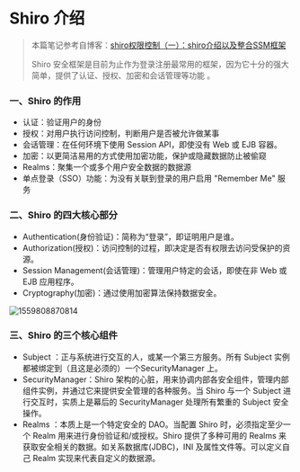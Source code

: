# Shiro 介绍

> 本篇笔记参考自博客：[shiro权限控制（一）：shiro介绍以及整合SSM框架](https://www.cnblogs.com/tohxyblog/p/6870261.html)
>
> Shiro 安全框架是目前为止作为登录注册最常用的框架，因为它十分的强大简单，提供了认证、授权、加密和会话管理等功能 。

### 一、Shiro 的作用

* 认证：验证用户的身份
* 授权：对用户执行访问控制，判断用户是否被允许做某事
* 会话管理：在任何环境下使用 Session API，即使没有 Web 或 EJB 容器。
* 加密：以更简洁易用的方式使用加密功能，保护或隐藏数据防止被偷窥
* Realms：聚集一个或多个用户安全数据的数据源
* 单点登录（SSO）功能：为没有关联到登录的用户启用 "Remember Me" 服务

### 二、Shiro 的四大核心部分

* Authentication(身份验证)：简称为“登录”，即证明用户是谁。
* Authorization(授权)：访问控制的过程，即决定是否有权限去访问受保护的资源。
* Session Management(会话管理)：管理用户特定的会话，即使在非 Web 或 EJB 应用程序。
* Cryptography(加密)：通过使用加密算法保持数据安全。

![1559808870814](D:/GitBook/About_Java/Shiro/assets/1559808870814.png)

### 三、Shiro 的三个核心组件

* Subject ：正与系统进行交互的人，或某一个第三方服务。所有 Subject 实例都被绑定到（且这是必须的）一个SecurityManager 上。
* SecurityManager：Shiro 架构的心脏，用来协调内部各安全组件，管理内部组件实例，并通过它来提供安全管理的各种服务。当 Shiro 与一个 Subject 进行交互时，实质上是幕后的 SecurityManager 处理所有繁重的 Subject 安全操作。
* Realms ：本质上是一个特定安全的 DAO。当配置 Shiro 时，必须指定至少一个 Realm 用来进行身份验证和/或授权。Shiro 提供了多种可用的 Realms 来获取安全相关的数据。如关系数据库(JDBC)，INI 及属性文件等。可以定义自己 Realm 实现来代表自定义的数据源。

